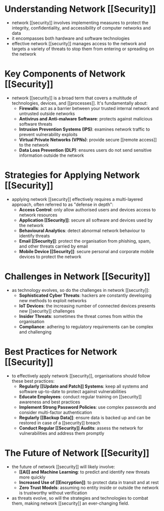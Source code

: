 # Understanding Network [[Security]]
- network [[security]] involves implementing measures to protect the integrity, confidentiality, and accessibility of computer networks and data
- it encompasses both hardware and software technologies
- effective network [[security]] manages access to the network and targets a variety of threats to stop them from entering or spreading on the network

# Key Components of Network [[Security]]
- network [[security]] is a broad term that covers a multitude of technologies, devices, and [[processes]]. It's fundamentally about:
	- **Firewalls**: act as a barrier between your trusted internal network and untrusted outside networks
	- **Antivirus and Anti-malware Software**: protects against malicious software threats
	- **Intrusion Prevention Systems (IPS)**: examines network traffic to prevent vulnerability exploits
	- **Virtual Private Networks (VPNs)**: provide secure [[remote access]] to the network
	- **Data Loss Prevention (DLP)**: ensures users do not send sensitive information outside the network

# Strategies for Applying Network [[Security]]
- applying network [[security]] effectively requires a multi-layered approach, often referred to as "defense in depth":
	- **Access Control**: only allow authorised users and devices access to network resources
	- **Application [[Security]]**: secure all software and devices used by the network
	- **Behavioural Analytics**: detect abnormal network behaviour to identify threats
	- **Email [[Security]]**: protect the organisation from phishing, spam, and other threats carried by email
	- **Mobile Device [[Security]]**: secure personal and corporate mobile devices to protect the network

# Challenges in Network [[Security]]
- as technology evolves, so do the challenges in network [[security]]:
	- **Sophisticated Cyber Threats**: hackers are constantly developing new methods to exploit networks
	- **IoT Devices**: the increasing number of connected devices presents new [[security]] challenges
	- **Insider Threats**: sometimes the threat comes from within the organisation
	- **Compliance**: adhering to regulatory requirements can be complex and challenging

# Best Practices for Network [[Security]]
- to effectively apply network [[security]], organisations should follow these best practices:
	- **Regularly [[Update and Patch]] Systems**: keep all systems and software up-to-date to protect against vulnerabilities
	- **Educate Employees**: conduct regular training on [[security]] awareness and best practices
	- **Implement Strong Password Policies**: use complex passwords and consider multi-factor authentication
	- **Regularly [[Backup Data]]**: ensure data is backed up and can be restored in case of a [[security]] breach
	- **Conduct Regular [[Security]] Audits**: assess the network for vulnerabilities and address them promptly

# The Future of Network [[Security]]
- the future of network [[security]] will likely involve:
	- **[[AI]] and Machine Learning**: to predict and identify new threats more quickly
	- **Increased Use of [[Encryption]]**: to protect data in transit and at rest
	- **Zero Trust Models**: assuming no entity inside or outside the network is trustworthy without verification
- as threats evolve, so will the strategies and technologies to combat them, making network [[security]] an ever-changing field.